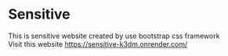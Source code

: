# Sensitive
This is sensitive website
created by use bootstrap css framework
<br>
Visit this website https://sensitive-k3dm.onrender.com/
